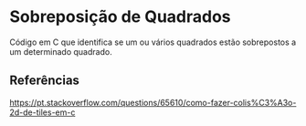# Sobreposição de Quadrados
Código em C que identifica se um ou vários quadrados estão sobrepostos a um determinado quadrado.

## Referências
https://pt.stackoverflow.com/questions/65610/como-fazer-colis%C3%A3o-2d-de-tiles-em-c
